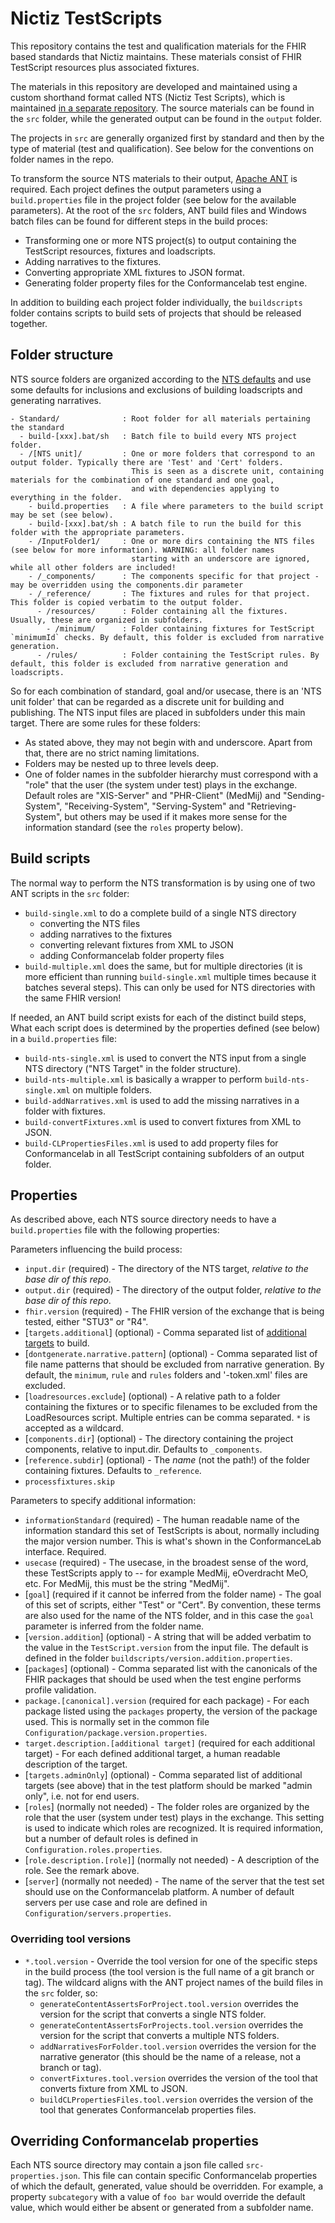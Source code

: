 # Nictiz TestScripts

This repository contains the test and qualification materials for the FHIR based standards that Nictiz maintains. These materials consist of FHIR TestScript resources plus associated fixtures.

The materials in this repository are developed and maintained using a custom shorthand format called NTS (Nictiz Test Scripts), which is maintained [in a separate repository](https://github.com/Nictiz/Nictiz-tooling-testscripts/tree/main/generate). The source materials can be found in the `src` folder, while the generated output can be found in the `output` folder.

The projects in `src` are generally organized first by standard and then by the type of material (test and qualification). See below for the conventions on folder names in the repo.

To transform the source NTS materials to their output, [Apache ANT](https://ant.apache.org/) is required. Each project defines the output parameters using a `build.properties` file in the project folder (see below for the available parameters). At the root of the `src` folders, ANT build files and Windows batch files can be found for different steps in the build proces:

* Transforming one or more NTS project(s) to output containing the TestScript resources, fixtures and loadscripts.
* Adding narratives to the fixtures.
* Converting appropriate XML fixtures to JSON format.
* Generating folder property files for the Conformancelab test engine.

In addition to building each project folder individually, the `buildscripts` folder contains scripts to build sets of projects that should be released together. 

## Folder structure

NTS source folders are organized according to the [NTS defaults](https://github.com/Nictiz/Nictiz-tooling-testscripts/tree/main/generate#folder-structure) and use some defaults for inclusions and exclusions of building loadscripts and generating narratives.

```
- Standard/              : Root folder for all materials pertaining the standard
  - build-[xxx].bat/sh   : Batch file to build every NTS project folder.
  - /[NTS unit]/         : One or more folders that correspond to an output folder. Typically there are 'Test' and 'Cert' folders.
                           This is seen as a discrete unit, containing materials for the combination of one standard and one goal,
                           and with dependencies applying to everything in the folder.
    - build.properties   : A file where parameters to the build script may be set (see below).
    - build-[xxx].bat/sh : A batch file to run the build for this folder with the appropriate parameters.
    - /InputFolder1/     : One or more dirs containing the NTS files (see below for more information). WARNING: all folder names
                           starting with an underscore are ignored, while all other folders are included!
    - /_components/      : The components specific for that project - may be overridden using the components.dir parameter
    - /_reference/       : The fixtures and rules for that project. This folder is copied verbatim to the output folder.
      - /resources/      : Folder containing all the fixtures. Usually, these are organized in subfolders.
        - /minimum/      : Folder containing fixtures for TestScript `minimumId` checks. By default, this folder is excluded from narrative generation.
      - /rules/          : Folder containing the TestScript rules. By default, this folder is excluded from narrative generation and loadscripts.
```

So for each combination of standard, goal and/or usecase, there is an 'NTS unit folder' that can be regarded as a discrete unit for building and publishing. The NTS input files are placed in subfolders under this main target. There are some rules for these folders:

* As stated above, they may not begin with and underscore. Apart from that, there are no strict naming limitations.
* Folders may be nested up to three levels deep.
* One of folder names in the subfolder hierarchy must correspond with a "role" that the user (the system under test) plays in the exchange. Default roles are "XIS-Server" and "PHR-Client" (MedMij) and "Sending-System", "Receiving-System", "Serving-System" and "Retrieving-System", but others may be used if it makes more sense for the information standard (see the `roles` property below).

## Build scripts

The normal way to perform the NTS transformation is by using one of two ANT scripts in the `src` folder:
* `build-single.xml` to do a complete build of a single NTS directory
  * converting the NTS files
  * adding narratives to the fixtures
  * converting relevant fixtures from XML to JSON
  * adding Conformancelab folder property files
* `build-multiple.xml` does the same, but for multiple directories (it is more efficient than running `build-single.xml` multiple times because it batches several steps). This can only be used for NTS directories with the same FHIR version!

If needed, an ANT build script exists for each of the distinct build steps, What each script does is determined by the properties defined (see below) in a `build.properties` file:

* `build-nts-single.xml` is used to convert the NTS input from a single NTS directory ("NTS Target" in the folder structure).
* `build-nts-multiple.xml` is basically a wrapper to perform `build-nts-single.xml` on multiple folders.
* `build-addNarratives.xml` is used to add the missing narratives in a folder with fixtures.
* `build-convertFixtures.xml` is used to convert fixtures from XML to JSON.
* `build-CLPropertiesFiles.xml` is used to add property files for Conformancelab in all TestScript containing subfolders of an output folder.

## Properties
As described above, each NTS source directory needs to have a `build.properties` file with the following properties:

Parameters influencing the build process:

* `input.dir` (required) - The directory of the NTS target, _relative to the base dir of this repo_.
* `output.dir` (required) - The directory of the output folder, _relative to the base dir of this repo_.
* `fhir.version` (required) - The FHIR version of the exchange that is being tested, either "STU3" or "R4".
* [`targets.additional`] (optional) - Comma separated list of [additional targets](https://github.com/Nictiz/Nictiz-tooling-testscripts/tree/main/generate#building-different-variants) to build.
* [`dontgenerate.narrative.pattern`] (optional) - Comma separated list of file name patterns that should be excluded from narrative generation. By default, the `minimum`, `rule` and `rules` folders and '-token.xml' files are excluded.
* [`loadresources.exclude`] (optional) - A relative path to a folder containing the fixtures or to specific filenames to be excluded from the LoadResources script. Multiple entries can be comma separated. `*` is accepted as a wildcard.
* [`components.dir`] (optional) - The directory containing the project components, relative to input.dir. Defaults to `_components`.
* [`reference.subdir`] (optional) - The _name_ (not the path!) of the folder containing fixtures. Defaults to `_reference`.
* `processfixtures.skip`

Parameters to specify additional information:
* `informationStandard` (required) - The human readable name of the information standard this set of TestScripts is about, normally including the major version number. This is what's shown in the ConformanceLab interface. Required.
* `usecase` (required) - The usecase, in the broadest sense of the word, these TestScripts apply to -- for example MedMij, eOverdracht MeO, etc. For MedMij, this must be the string "MedMij".
* [`goal`] (required if it cannot be inferred from the folder name) - The goal of this set of scripts, either "Test" or "Cert". By convention, these terms are also used for the name of the NTS folder, and in this case the `goal` parameter is inferred from the folder name.
* [`version.addition`] (optional) - A string that will be added verbatim to the value in the `TestScript.version` from the input file. The default is defined in the folder `buildscripts/version.addition.properties`.
* [`packages`] (optional) - Comma separated list with the canonicals of the FHIR packages that should be used when the test engine performs profile validation.
* `package.[canonical].version` (required for each package) - For each package listed using the `packages` property, the version of the package used. This is normally set in the common file `Configuration/package.version.properties`.
* `target.description.[additional target]` (required for each additional target) - For each defined additional target, a human readable description of the target.
* [`targets.adminOnly`] (optional) - Comma separated list of additional targets (see above) that in the test platform should be marked "admin only", i.e. not for end users.
* [`roles`] (normally not needed) - The folder roles are organized by the role that the user (system under test) plays in the exchange. This setting is used to indicate which roles are recognized. It is required information, but a number of default roles is defined in `Configuration.roles.properties`.
* [`role.description.[role]`] (normally not needed) - A description of the role. See the remark above.
* [`server`] (normally not needed) - The name of the server that the test set should use on the Conformancelab platform. A number of default servers per use case and role are defined in `Configuration/servers.properties`.

### Overriding tool versions
* `*.tool.version` - Override the tool version for one of the specific steps in the build process (the tool version is the full name of a git branch or tag). The wildcard aligns with the ANT project names of the build files in the `src` folder, so:
  * `generateContentAssertsForProject.tool.version` overrides the version for the script that converts a single NTS folder.
  * `generateContentAssertsForProjects.tool.version` overrides the version for the script that converts a multiple NTS folders.
  * `addNarrativesForFolder.tool.version` overrides the version for the narrative generator (this should be the name of a release, not a branch or tag).
  * `convertFixtures.tool.version` overrides the version of the tool that converts fixture from XML to JSON.
  * `buildCLPropertiesFiles.tool.version` overrides the version of the tool that generates Conformancelab properties files.

## Overriding Conformancelab properties
Each NTS source directory may contain a json file called `src-properties.json`. This file can contain specific Conformancelab properties of which the default, generated, value should be overridden. For example, a property `subcategory` with a value of `foo bar` would override the default value, which would either be absent or generated from a subfolder name.